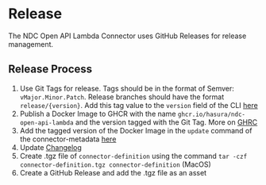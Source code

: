 # Release

The NDC Open API Lambda Connector uses GitHub Releases for release management.

## Release Process

1. Use Git Tags for release. Tags should be in the format of Semver: `vMajor.Minor.Patch`. Release branches should have the format `release/{version}`. Add this tag value to the `version` field of the CLI [here](https://github.com/hasura/ndc-open-api-lambda/blob/23976ae2459c8dd0506c7d39385d5b5bd0d1e131/src/cli/index.ts#L8)
2. Publish a Docker Image to GHCR with the name `ghcr.io/hasura/ndc-open-api-lambda` and the version tagged with the Git Tag. More on [GHRC](https://docs.github.com/en/packages/working-with-a-github-packages-registry/working-with-the-container-registry)
3. Add the tagged version of the Docker Image in the `update` command of the connector-metadata [here](https://github.com/hasura/ndc-open-api-lambda/blob/bea1d291c56093cf0caf070ddaa0af2b3e4850a3/connector-definition/.hasura-connector/connector-metadata.yaml#L17)
4. Update [Changelog](./changelog.md)
5. Create .tgz file of `connector-definition` using the command `tar -czf connector-definition.tgz connector-definition` (MacOS)
6. Create a GitHub Release and add the .tgz file as an asset
